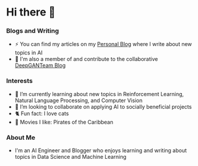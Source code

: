 # Hi there 👋

### Blogs and Writing
- :zap: You can find my articles on my [Personal Blog](https://medium.com/@mike-12) where I write about new topics in AI
- :star2: I'm also a member of and contribute to the collaborative [DeepGANTeam Blog](https://deepganteam.medium.com/)

### Interests
- 🌱 I’m currently learning about new topics in Reinforcement Learning, Natural Language Processing, and Computer Vision
- 👯 I’m looking to collaborate on applying AI to socially beneficial projects
- :cat2: Fun fact: I love cats
- :movie_camera: Movies I like: Pirates of the Caribbean
<!--
- :palm_tree: I’m looking for help with learning about Neuroscience
-->

<!--
### Repositories that I'm currently contributing to
-->

<!--
- :star: In my [AI Blog's repo](https://github.com/mswang12/Blog), I learn about and explore new and exciting topics in AI
-->

<!--
[![Blog Repo](https://github-readme-stats.vercel.app/api/pin/?username=mswang12&repo=Blog)](https://github.com/mswang12/Blog)
[![DeepLearningDemos Repo](https://github-readme-stats.vercel.app/api/pin/?username=wileyw&repo=DeepLearningDemos&show_owner=true)](https://github.com/wileyw/DeepLearningDemos)
-->

<!--
### GitHub Stats
[![Top Langs](https://github-readme-stats.vercel.app/api/top-langs/?username=mswang12)](https://github.com/anuraghazra/github-readme-stats)
[![Github stats](https://github-readme-stats.vercel.app/api?username=mswang12&show_icons=true&line_height=27&include_all_commits=true&hide_rank=true)](https://github.com/anuraghazra/github-readme-stats)
-->

### About Me
- I'm an AI Engineer and Blogger who enjoys learning and writing about topics in Data Science and Machine Learning


<!--
**mswang12/mswang12** is a ✨ _special_ ✨ repository because its `README.md` (this file) appears on your GitHub profile.

Here are some ideas to get you started:

- 🔭 I’m currently working on ...
- 🌱 I’m currently learning ...
- 👯 I’m looking to collaborate on ...
- 🤔 I’m looking for help with ...
- 💬 Ask me about ...
- 📫 How to reach me: ...
- 😄 Pronouns: ...
- ⚡ Fun fact: ...

# Resources:
https://towardsdatascience.com/build-a-stunning-readme-for-your-github-profile-9b80434fe5d7
-->
